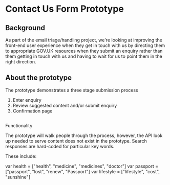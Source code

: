 # Contact Us Form Prototype

## Background

As part of the email triage/handling project, we're looking at improving the front-end user experience when they get in touch with us by directing them to appropriate GOV.UK resources when they submit an enquiry rather than them getting in touch with us and having to wait for us to point them in the right direction. 

## About the prototype

The prototype demonstrates a three stage submission process 

1. Enter enquiry
2. Review suggested content and/or submit enquiry
3. Confirmation page

## 

Functionality

The prototype will walk people through the process, however, the API look up needed to serve content does not exist in the prototype. Search responses are hard-coded for particular key words.

These include:

var health = ["health", "medicine", "medicines", "doctor"]
var passport = ["passport", "lost", "renew", "Passport"]
var lifestyle = ["lifestyle", "cost", "sunshine"]

